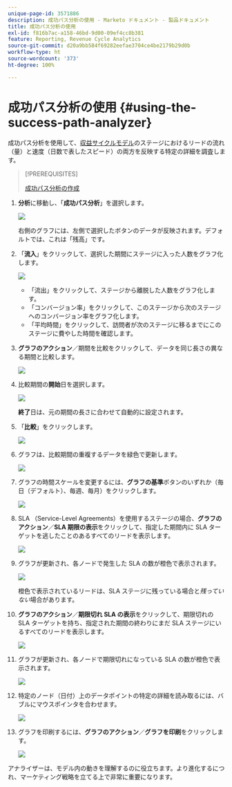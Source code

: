 ```yaml
---
unique-page-id: 3571886
description: 成功パス分析の使用 - Marketo ドキュメント - 製品ドキュメント
title: 成功パス分析の使用
exl-id: f816b7ac-a158-46bd-9d00-09ef4cc8b381
feature: Reporting, Revenue Cycle Analytics
source-git-commit: d20a9bb584f69282eefae3704ce4be2179b29d0b
workflow-type: ht
source-wordcount: '373'
ht-degree: 100%

---
```


# 成功パス分析の使用 {#using-the-success-path-analyzer}

成功パス分析を使用して、[収益サイクルモデル](/help/marketo/product-docs/reporting/revenue-cycle-analytics/revenue-cycle-models/understanding-revenue-models.md)のステージにおけるリードの流れ（量）と速度（日数で表したスピード）の両方を反映する特定の詳細を調査します。

>[!PREREQUISITES]
>
>[成功パス分析の作成](/help/marketo/product-docs/reporting/revenue-cycle-analytics/revenue-cycle-models/create-a-success-path-analyzer.md)

1. **分析**&#x200B;に移動し、「**成功パス分析**」を選択します。

   ![](assets/image2015-6-12-17-3a23-3a53.png)

   右側のグラフには、左側で選択したボタンのデータが反映されます。デフォルトでは、これは「残高」です。

1. 「**流入**」をクリックして、選択した期間にステージに入った人数をグラフ化します。

   ![](assets/image2015-6-12-17-3a30-3a52.png)

   * 「流出」をクリックして、ステージから離脱した人数をグラフ化します。
   * 「コンバージョン率」をクリックして、このステージから次のステージへのコンバージョン率をグラフ化します。
   * 「平均時間」をクリックして、訪問者が次のステージに移るまでにこのステージに費やした時間を確認します。

1. **グラフのアクション**／期間を比較をクリックして、データを同じ長さの異なる期間と比較します。

   ![](assets/image2015-6-12-17-3a39-3a15.png)

1. 比較期間の&#x200B;**開始**&#x200B;日を選択します。

   ![](assets/image2015-6-12-17-3a43-3a49.png)

   **終了**&#x200B;日は、元の期間の長さに合わせて自動的に設定されます。

1. 「**比較**」をクリックします。

   ![](assets/image2015-6-12-17-3a44-3a8.png)

1. グラフは、比較期間の重複するデータを緑色で更新します。

   ![](assets/image2015-6-12-17-3a46-3a16.png)

1. グラフの時間スケールを変更するには、**グラフの基準**&#x200B;ボタンのいずれか（毎日（デフォルト）、毎週、毎月）をクリックします。

   ![](assets/image2015-6-12-17-3a46-3a55.png)

1. SLA （Service-Level Agreements）を使用するステージの場合、**グラフのアクション**／**SLA 期限の表示**&#x200B;をクリックして、指定した期間内に SLA ターゲットを逃したことのあるすべてのリードを表示します。

   ![](assets/image2015-6-12-17-3a49-3a23.png)

1. グラフが更新され、各ノードで発生した SLA の数が橙色で表示されます。

   ![](assets/image2015-6-12-17-3a50-3a16.png)

   橙色で表示されているリードは、SLA ステージに残っている場合と&#x200B;*残っていない*&#x200B;場合があります。

1. **グラフのアクション**／**期限切れ SLA の表示**&#x200B;をクリックして、期限切れの SLA ターゲットを持ち、指定された期間の終わりにまだ SLA ステージにいるすべてのリードを表示します。

   ![](assets/image2015-6-12-17-3a51-3a39.png)

1. グラフが更新され、各ノードで期限切れになっている SLA の数が橙色で表示されます。

   ![](assets/image2015-6-12-17-3a52-3a17.png)

1. 特定のノード（日付）上のデータポイントの特定の詳細を読み取るには、バブルにマウスポインタを合わせます。

   ![](assets/image2015-6-12-17-3a52-3a49.png)

1. グラフを印刷するには、**グラフのアクション**／**グラフを印刷**&#x200B;をクリックします。

   ![](assets/image2015-6-12-17-3a53-3a34.png)

アナライザーは、モデル内の動きを理解するのに役立ちます。より進化するにつれ、マーケティング戦略を立てる上で非常に重要になります。
